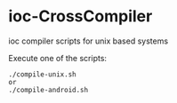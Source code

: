 # ioc-CrossCompiler
ioc compiler scripts for unix based systems

Execute one of the scripts:
```
./compile-unix.sh
or
./compile-android.sh
```
